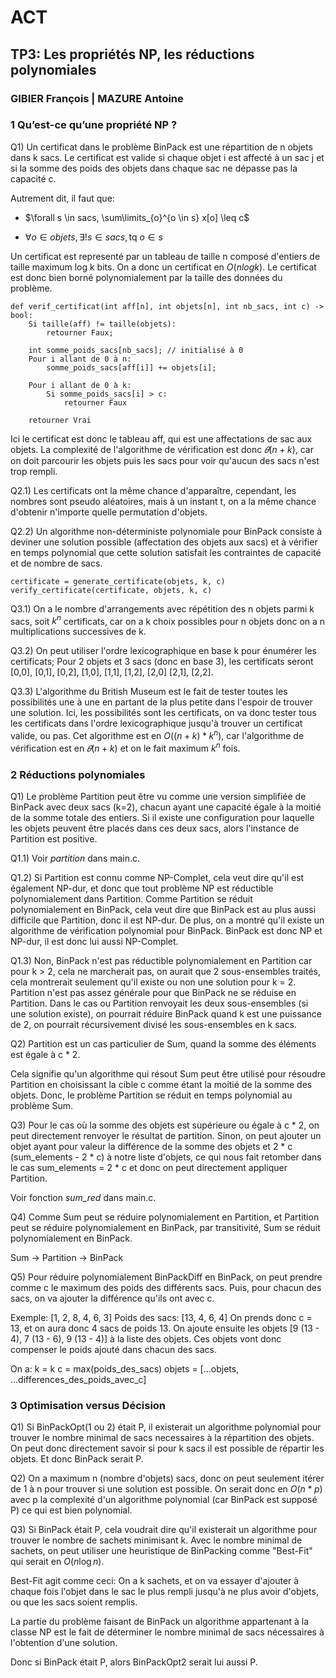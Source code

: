 # ACT 
## TP3: Les propriétés NP, les réductions polynomiales

### GIBIER François  |  MAZURE Antoine

### 1 Qu’est-ce qu’une propriété NP ?

Q1) Un certificat dans le problème BinPack est une répartition de n objets dans k sacs. Le certificat est valide si chaque objet i est affecté à un sac j et si la somme des poids des objets dans chaque sac ne dépasse pas la capacité c.

Autrement dit, il faut que:

- $\forall s \in sacs, \sum\limits_{o}^{o \in s} x[o] \leq c$

- $\forall o \in objets, \exists ! s \in sacs, \text{tq } o \in s$

Un certificat est representé par un tableau de taille n composé d'entiers de taille maximum log k bits. On a donc un certificat en $O(n log k)$.
Le certificat est donc bien borné polynomialement par la taille des données du problème.

```
def verif_certificat(int aff[n], int objets[n], int nb_sacs, int c) -> bool:
    Si taille(aff) != taille(objets):
        retourner Faux;

    int somme_poids_sacs[nb_sacs]; // initialisé à 0
    Pour i allant de 0 à n:
        somme_poids_sacs[aff[i]] += objets[i];

    Pour i allant de 0 à k:
        Si somme_poids_sacs[i] > c:
            retourner Faux
    
    retourner Vrai
```
Ici le certificat est donc le tableau aff, qui est une affectations de sac aux objets.
La complexité de l'algorithme de vérification est donc $𝜃(n + k)$, car on doit parcourir les objets puis les sacs pour voir qu'aucun des sacs n'est trop rempli.

Q2.1)
Les certificats ont la même chance d'apparaître, cependant, les nombres sont pseudo aléatoires, mais à un instant t, on a la même chance d'obtenir n'importe quelle permutation d'objets.

Q2.2) Un algorithme non-déterministe polynomiale pour BinPack consiste à deviner une solution possible (affectation des objets aux sacs) et à vérifier en temps polynomial que cette solution satisfait les contraintes de capacité et de nombre de sacs.

```
certificate = generate_certificate(objets, k, c)
verify_certificate(certificate, objets, k, c)
```

Q3.1) On a le nombre d'arrangements avec répétition des n objets parmi k sacs, soit $k^n$ certificats, car on a k choix possibles pour n objets donc on a n multiplications successives de k.

Q3.2) On peut utiliser l'ordre lexicographique en base k pour énumérer les certificats; Pour 2 objets et 3 sacs (donc en base 3), les certificats seront [0,0], [0,1], [0,2], [1,0], [1,1], [1,2], [2,0] [2,1], [2,2].

Q3.3) L'algorithme du British Museum est le fait de tester toutes les possibilités une à une en partant de la plus petite dans l'espoir de trouver une solution.
Ici, les possibilités sont les certificats, on va donc tester tous les certificats dans l'ordre lexicographique jusqu'à trouver un certificat valide, ou pas. Cet algorithme est en $O((n + k) * k^n)$, car l'algorithme de vérification est en $𝜃(n + k)$ et on le fait maximum $k^n$ fois.

### 2 Réductions polynomiales
Q1) Le problème Partition peut être vu comme une version simplifiée de BinPack avec deux sacs (k=2), chacun ayant une capacité égale à la moitié de la somme totale des entiers. Si il existe une configuration pour laquelle les objets peuvent être placés dans ces deux sacs, alors l'instance de Partition est positive.

Q1.1) Voir *partition* dans main.c.

Q1.2) Si Partition est connu comme NP-Complet, cela veut dire qu'il est également NP-dur, et donc que tout problème NP est réductible polynomialement dans Partition. Comme Partition se réduit polynomialement en BinPack, cela veut dire que BinPack est au plus aussi difficile que Partition, donc il est NP-dur. De plus, on a montré qu'il existe un algorithme de vérification polynomial pour BinPack. BinPack est donc NP et NP-dur, il est donc lui aussi NP-Complet.

Q1.3) Non, BinPack n'est pas réductible polynomialement en Partition car pour k > 2, cela ne marcherait pas, on aurait que 2 sous-ensembles traités, cela montrerait seulement qu'il existe ou non une solution pour k = 2. Partition n'est pas assez générale pour que BinPack ne se réduise en Partition.
Dans le cas ou Partition renvoyait les deux sous-ensembles (si une solution existe), on pourrait réduire BinPack quand k est une puissance de 2, on pourrait récursivement divisé les sous-ensembles en k sacs.

Q2) Partition est un cas particulier de Sum, quand la somme des éléments est égale à c * 2.

Cela signifie qu'un algorithme qui résout Sum peut être utilisé pour résoudre Partition en choisissant la cible c comme étant la moitié de la somme des objets​. Donc, le problème Partition se réduit en temps polynomial au problème Sum.

Q3) Pour le cas où la somme des objets est supérieure ou égale à c * 2, on peut directement renvoyer le résultat de partition.
Sinon, on peut ajouter un objet ayant pour valeur la différence de la somme des objets et 2 * c (sum_elements - 2 * c) à notre liste d'objets, ce qui nous fait retomber dans le cas sum_elements = 2 * c et donc on peut directement appliquer Partition. 

Voir fonction *sum_red* dans main.c.

Q4) Comme Sum peut se réduire polynomialement en Partition, et Partition peut se réduire polynomialement en BinPack, par transitivité, Sum se réduit polynomialement en BinPack.

Sum -> Partition -> BinPack

Q5) Pour réduire polynomialement BinPackDiff en BinPack, on peut prendre comme c le maximum des poids des différents sacs. Puis, pour chacun des sacs, on va ajouter la différence qu'ils ont avec c.

Exemple: [1, 2, 8, 4, 6, 3]
Poids des sacs: [13, 4, 6, 4]
On prends donc c = 13, et on aura donc 4 sacs de poids 13.
On ajoute ensuite les objets [9 (13 - 4), 7 (13 - 6), 9 (13 - 4)] à la liste des objets. Ces objets vont donc compenser le poids ajouté dans chacun des sacs.

On a:
k = k
c = max(poids_des_sacs)
objets = [...objets, ...differences_des_poids_avec_c]

### 3 Optimisation versus Décision

Q1) Si BinPackOpt(1 ou 2) était P, il existerait un algorithme polynomial pour trouver le nombre minimal de sacs necessaires à la répartition des objets. On peut donc directement savoir si pour k sacs il est possible de répartir les objets. Et donc BinPack serait P.

Q2) On a maximum n (nombre d'objets) sacs, donc on peut seulement itérer de 1 à n pour trouver si une solution est possible.
On serait donc en $O(n*p)$ avec p la complexité d'un algorithme polynomial (car BinPack est supposé P) ce qui est bien polynomial.

Q3) Si BinPack était P, cela voudrait dire qu'il existerait un algorithme pour trouver le nombre de sachets minimisant k.
Avec le nombre minimal de sachets, on peut utiliser une heuristique de BinPacking comme "Best-Fit" qui serait en $O(n \log n)$.

Best-Fit agit comme ceci:
On a k sachets, et on va essayer d'ajouter à chaque fois l'objet dans le sac le plus rempli jusqu'à ne plus avoir d'objets, ou que les sacs soient remplis.

La partie du problème faisant de BinPack un algorithme appartenant à la classe NP est le fait de déterminer le nombre minimal de sacs nécessaires à l'obtention d'une solution.

Donc si BinPack était P, alors BinPackOpt2 serait lui aussi P.
